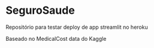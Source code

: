 # SeguroSaude

Repositório para testar deploy de app streamlit no heroku

Baseado no MedicalCost data do Kaggle
